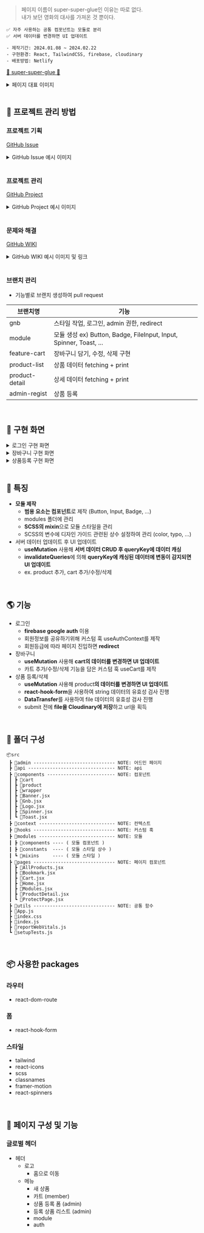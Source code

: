 > 페이지 이름이 super-super-glue인 이유는 따로 없다.  
> 내가 보던 영화의 대사를 가져온 것 뿐이다.

```
✅ 자주 사용하는 공통 컴포넌트는 모듈로 분리
✅ 서버 데이터를 변경하면 UI 업데이트

- 제작기간: 2024.01.08 ~ 2024.02.22
- 구현환경: React, TailwindCSS, firebase, cloudinary
- 배포방법: Netlify
```

[💚 super-super-glue 💚](https://super-super-glue.netlify.app)

<details>
<summary>페이지 대표 이미지</summary>

<img width="1000" alt="스크린샷 2024-03-21 오후 2 40 50" src="https://github.com/DuetoPark/super-super-glue/assets/69448900/bbf3de72-e087-4dc2-9c26-a3da104b0947">
</details>

<br/>

## 🦄 프로젝트 관리 방법

### 프로젝트 기획

[GitHub Issue](https://github.com/DuetoPark/super-super-glue/issues)

<details>
<summary>GitHub Issue 예시 이미지</summary>

<img width="1000" alt="스크린샷 2024-03-21 오후 2 29 52" src="https://github.com/DuetoPark/super-super-glue/assets/69448900/f31ff3c7-3144-43c7-9570-cd2495e5a5b1">
<img width="1000" alt="스크린샷 2024-03-21 오후 2 30 55" src="https://github.com/DuetoPark/super-super-glue/assets/69448900/2b742f03-e6d2-4f2f-8b2d-1094bd8676c0">
</details>

<br/>

### 프로젝트 관리

[GitHub Project](https://github.com/users/DuetoPark/projects/3)

<details>
<summary>GitHub Project 예시 이미지</summary>

<img width="1000" alt="스크린샷 2024-03-21 오후 2 31 29" src="https://github.com/DuetoPark/super-super-glue/assets/69448900/5cc3d98b-a06f-426c-b03d-8a574eba9a14">
</details>

<br/>

### 문제와 해결

[GitHub WIKI](https://github.com/DuetoPark/super-super-glue/wiki)

<details>
<summary>GitHub WIKI 예시 이미지 및 링크</summary>

<img width="1000" alt="스크린샷 2024-03-21 오후 2 50 39" src="https://github.com/DuetoPark/super-super-glue/assets/69448900/220ec4f4-a635-4190-ad7e-ec2d9e8a202f">

#### 모듈

- [form file 유효성 검사](https://github.com/DuetoPark/super-super-glue/wiki/form-file-%EC%9C%A0%ED%9A%A8%EC%84%B1-%EA%B2%80%EC%82%AC)

#### 헤더

- [Firebase google auth 연결](https://github.com/DuetoPark/super-super-glue/wiki/Firebase-google-auth-%EC%97%B0%EA%B2%B0)
- [google auth 로그인 로그아웃 구현](https://github.com/DuetoPark/super-super-glue/wiki/google-auth-%EB%A1%9C%EA%B7%B8%EC%9D%B8-%EB%A1%9C%EA%B7%B8%EC%95%84%EC%9B%83-%EA%B5%AC%ED%98%84)
- [Admin 여부 확인](https://github.com/DuetoPark/super-super-glue/wiki/Admin-%EC%97%AC%EB%B6%80-%ED%99%95%EC%9D%B8)
- [메뉴별 redirect](https://github.com/DuetoPark/super-super-glue/wiki/%EB%A9%94%EB%89%B4%EB%B3%84-redirect)

#### 어드민 - 등록 폼

- [이미지 저장 방법](https://github.com/DuetoPark/super-super-glue/wiki/%EC%9D%B4%EB%AF%B8%EC%A7%80-%EC%A0%80%EC%9E%A5-%EB%B0%A9%EB%B2%95)
- [하위 컴포넌트 state를 상위 컴포넌트로 옮기기](https://github.com/DuetoPark/super-super-glue/wiki/%ED%95%98%EC%9C%84-%EC%BB%B4%ED%8F%AC%EB%84%8C%ED%8A%B8-state%EB%A5%BC-%EC%83%81%EC%9C%84-%EC%BB%B4%ED%8F%AC%EB%84%8C%ED%8A%B8%EB%A1%9C-%EC%98%AE%EA%B8%B0%EA%B8%B0)

#### 상세

- [cart 데이터 구조랑 호출](https://github.com/DuetoPark/super-super-glue/wiki/cart-%EB%8D%B0%EC%9D%B4%ED%84%B0-%EA%B5%AC%EC%A1%B0%EB%9E%91-%ED%98%B8%EC%B6%9C)
</details>

<br/>

### 브랜치 관리

- 기능별로 브랜치 생성하여 pull request

| 브랜치명       | 기능                                                               |
| -------------- | ------------------------------------------------------------------ |
| gnb            | 스타일 작업, 로그인, admin 권한, redirect                          |
| module         | 모듈 생성 ex) Button, Badge, FileInput, Input, Spinner, Toast, ... |
| feature-cart   | 장바구니 담기, 수정, 삭제 구현                                     |
| product-list   | 상품 데이터 fetching + print                                       |
| product-detail | 상세 데이터 fetching + print                                       |
| admin-regist   | 상품 등록                                                          |

<br/>

## 🧚 구현 화면

<details>
<summary>로그인 구현 화면</summary>

https://github.com/DuetoPark/super-super-glue/assets/69448900/00d5d37e-a639-4dd5-a815-7dff960346b4

</details>

<details>
<summary>장바구니 구현 화면</summary>

#### 장바구니 추가

https://github.com/DuetoPark/super-super-glue/assets/69448900/93b9b0cb-ea16-4625-9b5f-77819ecda76a

#### 장바구니 수정

https://github.com/DuetoPark/super-super-glue/assets/69448900/7a939986-8703-4409-87a3-3f0ce8565500

#### 장바구니 삭제

https://github.com/DuetoPark/super-super-glue/assets/69448900/d21c8f35-9ddc-497f-b64b-34a6891eb9d8

</details>

<details>
<summary>상품등록 구현 화면</summary>

#### 유효성 검사 - string

https://github.com/DuetoPark/super-super-glue/assets/69448900/fb8973ee-29bb-4c7e-8f70-4ec8e529cbd1

#### 유효성 검사 - file

https://github.com/DuetoPark/super-super-glue/assets/69448900/7bf1d550-b276-4da6-9aec-b37657543b67

#### 상품등록

https://github.com/DuetoPark/super-super-glue/assets/69448900/580b3642-94e0-4ac0-a8eb-79eab453455a

</details>

<br/>

## 🚀 특징

- **모듈 제작**
  - **범용 요소는 컴포넌트**로 제작 (Button, Input, Badge, …)
  - modules 폴더에 관리
  - **SCSS의 mixin**으로 모듈 스타일을 관리
  - SCSS의 변수에 디자인 가이드 관련된 상수 설정하여 관리 (color, typo, …)
- 서버 데이터 업데이트 후 UI 업데이트
  - **useMutation** 사용해 **서버 데이터 CRUD 후 queryKey에 데이터 캐싱**
  - **invalidateQueries**에 의해 **queryKey에 캐싱된 데이터에 변동이 감지되면 UI 업데이트**
  - ex. product 추가, cart 추가/수정/삭제

<br/>

## 🌎 기능

- 로그인
  - **firebase google auth** 이용
  - 회원정보를 공유하기위해 커스텀 훅 useAuthContext를 제작
  - 회원등급에 따라 페이지 진입하면 **redirect**
- 장바구니
  - **useMutation** 사용해 **cart의 데이터를 변경하면 UI 업데이트**
  - 카트 추가/수정/삭제 기능을 담은 커스텀 훅 useCart를 제작
- 상품 등록/삭제
  - **useMutation** 사용해 product**의 데이터를 변경하면 UI 업데이트**
  - **react-hook-form**을 사용하여 string 데이터의 유효성 검사 진행
  - **DataTransfer**를 사용하여 file 데이터의 유효성 검사 진행
  - submit 전에 **file을 Cloudinary에 저장**하고 url을 획득

<br/>

## 📌 폴더 구성

```
📦src
 ┣ 📂admin ------------------------------ NOTE: 어드민 페이지
 ┣ 📂api -------------------------------- NOTE: api
 ┣ 📂components ------------------------- NOTE: 컴포넌트
 ┃ ┣ 📂cart
 ┃ ┣ 📂product
 ┃ ┣ 📂wrapper
 ┃ ┣ 📜Banner.jsx
 ┃ ┣ 📜Gnb.jsx
 ┃ ┣ 📜Logo.jsx
 ┃ ┣ 📜Spinner.jsx
 ┃ ┗ 📜Toast.jsx
 ┣ 📂context ---------------------------- NOTE: 컨텍스트
 ┣ 📂hooks ------------------------------ NOTE: 커스텀 훅
 ┣ 📂modules ---------------------------- NOTE: 모듈
 ┃ ┣ 📂components ---- ( 모듈 컴포넌트 )
 ┃ ┣ 📂constants  ---- ( 모듈 스타일 상수 )
 ┃ ┗ 📂mixins     ---- ( 모듈 스타일 )
 ┣ 📂pages ------------------------------ NOTE: 페이지 컴포넌트
 ┃ ┣ 📜AllProducts.jsx
 ┃ ┣ 📜Bookmark.jsx
 ┃ ┣ 📜Cart.jsx
 ┃ ┣ 📜Home.jsx
 ┃ ┣ 📜Modules.jsx
 ┃ ┣ 📜ProductDetail.jsx
 ┃ ┗ 📜ProtectPage.jsx
 ┣ 📂utils ------------------------------ NOTE: 공통 함수
 ┣ 📜App.js
 ┣ 📜index.css
 ┣ 📜index.js
 ┣ 📜reportWebVitals.js
 ┗ 📜setupTests.js
```

<br/>

## 📦 사용한 packages

### 라우터

- react-dom-route

### 폼

- react-hook-form

### 스타일

- tailwind
- react-icons
- scss
- classnames
- framer-motion
- react-spinners

<br/>

## 🎨 페이지 구성 및 기능

### 글로벌 헤더

- 헤더
  - 로고
    - 홈으로 이동
  - 메뉴
    - 새 상품
    - 카트 (member)
    - 상품 등록 폼 (admin)
    - 등록 상품 리스트 (admin)
    - module
    - auth
